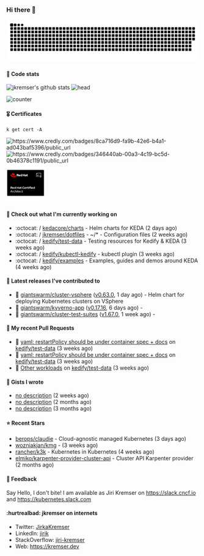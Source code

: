 ### Hi there 👋

<picture>
  <source media="(prefers-color-scheme: dark)" srcset="github-snake-dark.svg" />
  <source media="(prefers-color-scheme: light)" srcset="github-snake.svg" />
  <img alt="github-snake" src="github-snake.svg" />
</picture>

#### 📱 Code stats

![jkremser's github stats](https://github-readme-stats.vercel.app/api?username=jkremser&count_private=true&show_icons=true&hide_border=false&theme=tokyonight&title_color=5bcdec&bg_color=0d1117&border_radius=false) ![head](https://user-images.githubusercontent.com/535866/175570014-71166aaa-95f7-4a4f-869c-93a16481de4e.jpeg)



![counter](https://komarev.com/ghpvc/?username=jkremser&color=5bcdec&style=for-the-badge)

#### 🎖 Certificates
```
k get cert -A
```
<p align="left">
    <a style="text-decoration: none !important;" href="https://www.credly.com/badges/8ca716d9-fa9b-42e6-b4a1-ad043baf5396/public_url">
        <img src="https://training.linuxfoundation.org/wp-content/uploads/2022/11/CKA.png" alt="https://www.credly.com/badges/8ca716d9-fa9b-42e6-b4a1-ad043baf5396/public_url" width="110" height="110"/>
    </a>
    <a style="text-decoration: none !important;" href="https://www.credly.com/badges/346440ab-00a3-4c19-bc5d-0b46378c1191/public_url">
        <img src="https://training.linuxfoundation.org/wp-content/uploads/2022/11/CKS.png" alt="https://www.credly.com/badges/346440ab-00a3-4c19-bc5d-0b46378c1191/public_url" width="110" height="110"/>
    </a>
    <a style="text-decoration: none !important;" href="https://rhtapps.redhat.com/verify/?certId=120-194-022">
        <img src="./rhca.png" alt="https://rhtapps.redhat.com/verify/?certId=120-194-022" width="100" height="100"/>
    </a>
</p>

#### 👷 Check out what I'm currently working on

- :octocat: / [kedacore/charts](https://github.com/kedacore/charts) - Helm charts for KEDA (2 days ago)
- :octocat: / [jkremser/dotfiles](https://github.com/jkremser/dotfiles) - ~/*  -  Configuration files (2 weeks ago)
- :octocat: / [kedify/test-data](https://github.com/kedify/test-data) - Testing resources for Kedify &amp; KEDA (3 weeks ago)
- :octocat: / [kedify/kubectl-kedify](https://github.com/kedify/kubectl-kedify) - kubectl plugin (3 weeks ago)
- :octocat: / [kedify/examples](https://github.com/kedify/examples) - Examples, guides and demos around KEDA (4 weeks ago)

#### 🔭 Latest releases I've contributed to

- 🎉 [giantswarm/cluster-vsphere](https://github.com/giantswarm/cluster-vsphere) ([v0.63.0](https://github.com/giantswarm/cluster-vsphere/releases/tag/v0.63.0), 1 day ago) - Helm chart for deploying Kubernetes clusters on VSphere
- 🎉 [giantswarm/kyverno-app](https://github.com/giantswarm/kyverno-app) ([v0.17.16](https://github.com/giantswarm/kyverno-app/releases/tag/v0.17.16), 6 days ago) - 
- 🎉 [giantswarm/cluster-test-suites](https://github.com/giantswarm/cluster-test-suites) ([v1.67.0](https://github.com/giantswarm/cluster-test-suites/releases/tag/v1.67.0), 1 week ago) - 

#### 🔨 My recent Pull Requests

- 💪 [yaml: restartPolicy should be under container spec &#43; docs](https://github.com/kedify/test-data/pull/3) on [kedify/test-data](https://github.com/kedify/test-data) (3 weeks ago)
- 💪 [yaml: restartPolicy should be under container spec &#43; docs](https://github.com/kedify/test-data/pull/2) on [kedify/test-data](https://github.com/kedify/test-data) (3 weeks ago)
- 💪 [Other workloads](https://github.com/kedify/test-data/pull/1) on [kedify/test-data](https://github.com/kedify/test-data) (3 weeks ago)

#### 📓 Gists I wrote

- [no description](https://gist.github.com/abee4e0ee17bac1713160c2b347aed61) (2 weeks ago)
- [no description](https://gist.github.com/767a53a8cbc4efaebb0423c66d5e3fdb) (2 months ago)
- [no description](https://gist.github.com/3a636b3309bb1a7e45140b82d5766ae5) (3 months ago)

#### ⭐ Recent Stars

- [berops/claudie](https://github.com/berops/claudie) - Cloud-agnostic managed Kubernetes (3 days ago)
- [wozniakjan/kmg](https://github.com/wozniakjan/kmg) -  (3 weeks ago)
- [rancher/k3k](https://github.com/rancher/k3k) - Kubernetes in Kubernetes (4 weeks ago)
- [elmiko/karpenter-provider-cluster-api](https://github.com/elmiko/karpenter-provider-cluster-api) - Cluster API Karpenter provider (2 months ago)

#### 💬 Feedback

Say Hello, I don't bite! I am available as Jiri Kremser on https://slack.cncf.io and https://kubernetes.slack.com


#### :hurtrealbad: jkremser on internets

- Twitter: <a href="https://twitter.com/JirkaKremser">JirkaKremser</a>
- LinkedIn: <a href="https://www.linkedin.com/in/jirik/">jirik</a>
- StackOverflow: <a href="https://stackoverflow.com/users/1594980/jiri-kremser">jiri-kremser</a>
- Web: https://kremser.dev